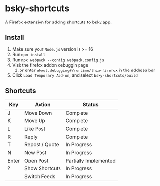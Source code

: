 # bsky-shortcuts 

A Firefox extension for adding shortcuts to bsky.app.

## Install

1. Make sure your `Node.js` version is >= 16
2. Run `npm install`
3. Run `npx webpack --config webpack.config.js`
4. Visit the firefox addon debuggin page
    1. or enter `about:debugging#/runtime/this-firefox` in the address bar
5. Click `Load Temporary Add-on`, and select `bsky-shortcuts/build`

## Shortcuts 

| Key | Action | Status|
|-----|--------|-------|
| J   | Move Down | Complete |
| K   | Move Up | Complete |
| L   | Like Post | Complete |
| R   | Reply  | Complete |
| T   | Repost / Quote | In Progress |
| N   | New Post | In Progress |
| Enter | Open Post | Partially Implemented |
| ?   | Show Shortcuts | In Progress |
|     | Switch Feeds | In Progress


